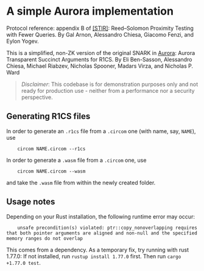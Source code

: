 
# A simple Aurora implementation

Protocol reference: appendix B of [[STIR]](https://eprint.iacr.org/2024/390): Reed–Solomon Proximity Testing with Fewer Queries. By Gal Arnon, Alessandro Chiesa, Giacomo Fenzi, and Eylon Yogev.

This is a simplified, non-ZK version of the original SNARK in [Aurora](https://eprint.iacr.org/2018/828): Aurora Transparent Succinct Arguments for R1CS. By Eli Ben-Sasson, Alessandro Chiesa, Michael Riabzev, Nicholas Spooner, Madars Virza, and Nicholas P. Ward

 > *Disclaimer*: This codebase is for demonstration purposes only and not ready for production use - neither from a performance nor a security perspective. 

## Generating R1CS files

In order to generate an `.r1cs` file from a `.circom` one (with name, say, `NAME`), use
```
    circom NAME.circom --r1cs
```

In order to generate a `.wasm` file from a `.circom` one, use
```
    circom NAME.circom --wasm
```
and take the `.wasm` file from within the newly created folder.

## Usage notes

Depending on your Rust installation, the following runtime error may occur:

```
    unsafe precondition(s) violated: ptr::copy_nonoverlapping requires that both pointer arguments are aligned and non-null and the specified memory ranges do not overlap
```

This comes from a dependency. As a temporary fix, try running with rust 1.77.0: If not installed, run `rustup install 1.77.0` first. Then run `cargo +1.77.0 test`.
